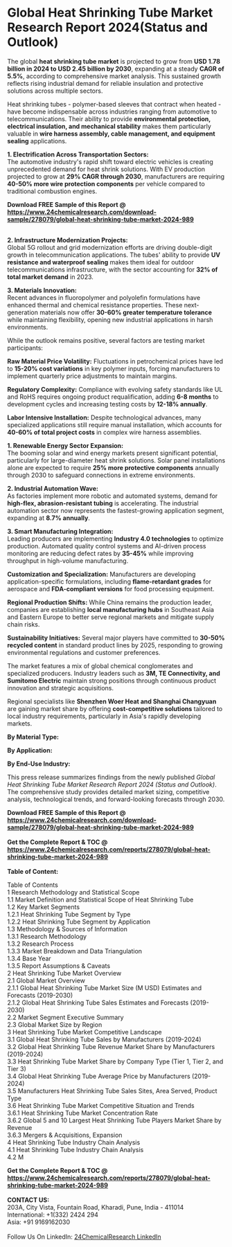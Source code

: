 <h1>Global Heat Shrinking Tube Market Research Report 2024(Status and Outlook)</h1><p>The global <strong>heat shrinking tube market</strong> is projected to grow from <strong>USD 1.78 billion in 2024 to USD 2.45 billion by 2030</strong>, expanding at a steady <strong>CAGR of 5.5%</strong>, according to comprehensive market analysis. This sustained growth reflects rising industrial demand for reliable insulation and protective solutions across multiple sectors.</p><p>Heat shrinking tubes - polymer-based sleeves that contract when heated - have become indispensable across industries ranging from automotive to telecommunications. Their ability to provide <strong>environmental protection, electrical insulation, and mechanical stability</strong> makes them particularly valuable in <strong>wire harness assembly, cable management, and equipment sealing</strong> applications.</p><p><strong>1. Electrification Across Transportation Sectors:</strong><br>
The automotive industry's rapid shift toward electric vehicles is creating unprecedented demand for heat shrink solutions. With EV production projected to grow at <strong>29% CAGR through 2030</strong>, manufacturers are requiring <strong>40-50% more wire protection components</strong> per vehicle compared to traditional combustion engines.</p><div><b>Download FREE Sample of this Report @ 
            <a href="https://www.24chemicalresearch.com/download-sample/278079/global-heat-shrinking-tube-market-2024-989">
            https://www.24chemicalresearch.com/download-sample/278079/global-heat-shrinking-tube-market-2024-989</a></b></div><br><p><strong>2. Infrastructure Modernization Projects:</strong><br>
Global 5G rollout and grid modernization efforts are driving double-digit growth in telecommunication applications. The tubes' ability to provide <strong>UV resistance and waterproof sealing</strong> makes them ideal for outdoor telecommunications infrastructure, with the sector accounting for <strong>32% of total market demand</strong> in 2023.</p><p><strong>3. Materials Innovation:</strong><br>
Recent advances in fluoropolymer and polyolefin formulations have enhanced thermal and chemical resistance properties. These next-generation materials now offer <strong>30-60% greater temperature tolerance</strong> while maintaining flexibility, opening new industrial applications in harsh environments.</p><p>While the outlook remains positive, several factors are testing market participants:</p><p><strong>Raw Material Price Volatility:</strong> Fluctuations in petrochemical prices have led to <strong>15-20% cost variations</strong> in key polymer inputs, forcing manufacturers to implement quarterly price adjustments to maintain margins.</p><p><strong>Regulatory Complexity:</strong> Compliance with evolving safety standards like UL and RoHS requires ongoing product requalification, adding <strong>6-8 months</strong> to development cycles and increasing testing costs by <strong>12-18% annually</strong>.</p><p><strong>Labor Intensive Installation:</strong> Despite technological advances, many specialized applications still require manual installation, which accounts for <strong>40-60% of total project costs</strong> in complex wire harness assemblies.</p><p><strong>1. Renewable Energy Sector Expansion:</strong><br>
The booming solar and wind energy markets present significant potential, particularly for large-diameter heat shrink solutions. Solar panel installations alone are expected to require <strong>25% more protective components</strong> annually through 2030 to safeguard connections in extreme environments.</p><p><strong>2. Industrial Automation Wave:</strong><br>
As factories implement more robotic and automated systems, demand for <strong>high-flex, abrasion-resistant tubing</strong> is accelerating. The industrial automation sector now represents the fastest-growing application segment, expanding at <strong>8.7% annually</strong>.</p><p><strong>3. Smart Manufacturing Integration:</strong><br>
Leading producers are implementing <strong>Industry 4.0 technologies</strong> to optimize production. Automated quality control systems and AI-driven process monitoring are reducing defect rates by <strong>35-45%</strong> while improving throughput in high-volume manufacturing.</p><p><strong>Customization and Specialization:</strong> Manufacturers are developing application-specific formulations, including <strong>flame-retardant grades</strong> for aerospace and <strong>FDA-compliant versions</strong> for food processing equipment.</p><p><strong>Regional Production Shifts:</strong> While China remains the production leader, companies are establishing <strong>local manufacturing hubs</strong> in Southeast Asia and Eastern Europe to better serve regional markets and mitigate supply chain risks.</p><p><strong>Sustainability Initiatives:</strong> Several major players have committed to <strong>30-50% recycled content</strong> in standard product lines by 2025, responding to growing environmental regulations and customer preferences.</p><p>The market features a mix of global chemical conglomerates and specialized producers. Industry leaders such as <strong>3M, TE Connectivity, and Sumitomo Electric</strong> maintain strong positions through continuous product innovation and strategic acquisitions.</p><p>Regional specialists like <strong>Shenzhen Woer Heat and Shanghai Changyuan</strong> are gaining market share by offering <strong>cost-competitive solutions</strong> tailored to local industry requirements, particularly in Asia's rapidly developing markets.</p><p><strong>By Material Type:</strong></p><p><strong>By Application:</strong></p><p><strong>By End-Use Industry:</strong></p><p>This press release summarizes findings from the newly published <em>Global Heat Shrinking Tube Market Research Report 2024 (Status and Outlook)</em>. The comprehensive study provides detailed market sizing, competitive analysis, technological trends, and forward-looking forecasts through 2030.</p><div><b>Download FREE Sample of this Report @ 
            <a href="https://www.24chemicalresearch.com/download-sample/278079/global-heat-shrinking-tube-market-2024-989">
            https://www.24chemicalresearch.com/download-sample/278079/global-heat-shrinking-tube-market-2024-989</a></b></div><br><div><b>Get the Complete Report & TOC @ 
            <a href="https://www.24chemicalresearch.com/reports/278079/global-heat-shrinking-tube-market-2024-989">
            https://www.24chemicalresearch.com/reports/278079/global-heat-shrinking-tube-market-2024-989</a></b></div><br>
            <b>Table of Content:</b><p>Table of Contents<br />
1 Research Methodology and Statistical Scope<br />
1.1 Market Definition and Statistical Scope of Heat Shrinking Tube<br />
1.2 Key Market Segments<br />
1.2.1 Heat Shrinking Tube Segment by Type<br />
1.2.2 Heat Shrinking Tube Segment by Application<br />
1.3 Methodology & Sources of Information<br />
1.3.1 Research Methodology<br />
1.3.2 Research Process<br />
1.3.3 Market Breakdown and Data Triangulation<br />
1.3.4 Base Year<br />
1.3.5 Report Assumptions & Caveats<br />
2 Heat Shrinking Tube Market Overview<br />
2.1 Global Market Overview<br />
2.1.1 Global Heat Shrinking Tube Market Size (M USD) Estimates and Forecasts (2019-2030)<br />
2.1.2 Global Heat Shrinking Tube Sales Estimates and Forecasts (2019-2030)<br />
2.2 Market Segment Executive Summary<br />
2.3 Global Market Size by Region<br />
3 Heat Shrinking Tube Market Competitive Landscape<br />
3.1 Global Heat Shrinking Tube Sales by Manufacturers (2019-2024)<br />
3.2 Global Heat Shrinking Tube Revenue Market Share by Manufacturers (2019-2024)<br />
3.3 Heat Shrinking Tube Market Share by Company Type (Tier 1, Tier 2, and Tier 3)<br />
3.4 Global Heat Shrinking Tube Average Price by Manufacturers (2019-2024)<br />
3.5 Manufacturers Heat Shrinking Tube Sales Sites, Area Served, Product Type<br />
3.6 Heat Shrinking Tube Market Competitive Situation and Trends<br />
3.6.1 Heat Shrinking Tube Market Concentration Rate<br />
3.6.2 Global 5 and 10 Largest Heat Shrinking Tube Players Market Share by Revenue<br />
3.6.3 Mergers & Acquisitions, Expansion<br />
4 Heat Shrinking Tube Industry Chain Analysis<br />
4.1 Heat Shrinking Tube Industry Chain Analysis<br />
4.2 M</p><div><b>Get the Complete Report & TOC @ 
            <a href="https://www.24chemicalresearch.com/reports/278079/global-heat-shrinking-tube-market-2024-989">
            https://www.24chemicalresearch.com/reports/278079/global-heat-shrinking-tube-market-2024-989</a></b></div><br><b>CONTACT US:</b><br>
            203A, City Vista, Fountain Road, Kharadi, Pune, India - 411014<br>
            International: +1(332) 2424 294<br>
            Asia: +91 9169162030 <br><br>
            Follow Us On LinkedIn: <a href="https://www.linkedin.com/company/24chemicalresearch/">24ChemicalResearch LinkedIn</a>